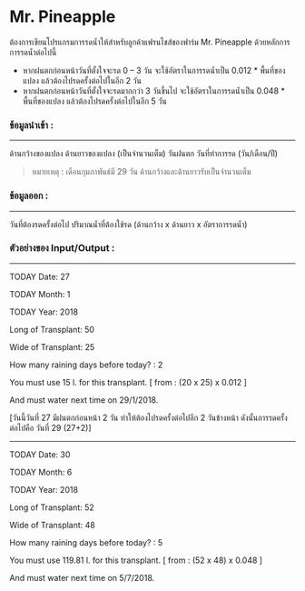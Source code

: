  # Mr. Pineapple 
ต้องการเขียนโปรแกรมการรดน้ำให้สำหรับลูกค้าแฟรนไชส์ของฟาร์ม Mr. Pineapple ด้วยหลักการการรดน้ำต่อไปนี้

- หากฝนตกก่อนหน้าวันที่ตั้งใจจะรด 0 – 3 วัน จะใช้อัตราในการรดน้ำเป็น	0.012 * พื้นที่ของแปลง แล้วต้องไปรดครั้งต่อไปในอีก 2 วัน
- หากฝนตกก่อนหน้าวันที่ตั้งใจจะรดมากกว่า 3 วันขึ้นไป จะใช้อัตราในการรดน้ำเป็น 0.048 * พื้นที่ของแปลง แล้วต้องไปรดครั้งต่อไปในอีก 5 วัน

### ข้อมูลนำเข้า :

------------
ด้านกว้างของแปลง  ด้านยาวของแปลง (เป็นจำนวนเต็ม) วันฝนตก  วันที่ทำการรด (วัน/เดือน/ปี)
> หมายเหตุ : เดือนกุมภาพันธ์มี 29 วัน 
ด้านกว้างและด้านยาวรับเป็นจำนวนเต็ม


### ข้อมูลออก :

------------
วันที่ต้องรดครั้งต่อไป  ปริมาณน้ำที่ต้องใช้รด (ด้านกว้าง x ด้านยาว x อัตราการรดน้ำ)

### ตัวอย่างของ Input/Output :

------------

TODAY Date:    27

TODAY Month:  1

TODAY Year:  2018

Long of Transplant: 50

Wide of Transplant: 25

How many raining days before today? : 2

You must use 15 l. for this transplant.  [ from : (20 x 25) x 0.012 ]

And must water next time on 29/1/2018. 

[วันนี้วันที่ 27 มีฝนตกก่อนหน้า 2 วัน ทำให้ต้องไปรดครั้งต่อไปอีก 2 วันข้างหน้า ดังนั้นการรดครั้งต่อไปคือ วันที่ 29 (27+2)]
____________
TODAY Date: 30

TODAY Month: 6

TODAY Year: 2018

Long of Transplant: 52

Wide of Transplant: 48

How many raining days before today? : 5

You must use 119.81 l. for this transplant.  [ from : (52 x 48) x 0.048 ]

And must water next time on 5/7/2018.




